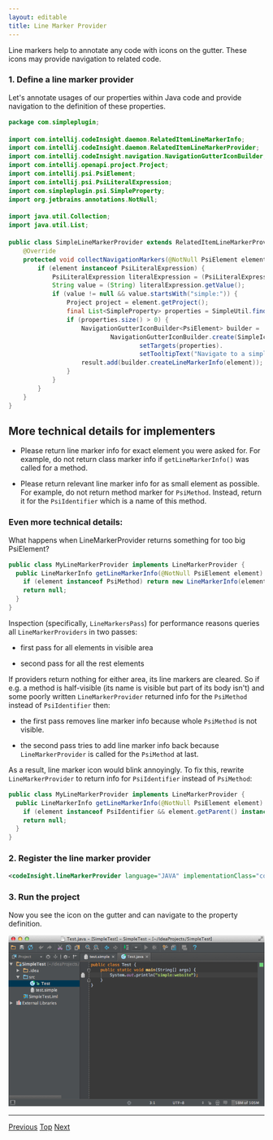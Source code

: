 ```yaml
---
layout: editable
title: Line Marker Provider
---
```


Line markers help to annotate any code with icons on the gutter.
These icons may provide navigation to related code.

### 1. Define a line marker provider

Let's annotate usages of our properties within Java code and provide navigation to the definition of these properties.

```java
package com.simpleplugin;

import com.intellij.codeInsight.daemon.RelatedItemLineMarkerInfo;
import com.intellij.codeInsight.daemon.RelatedItemLineMarkerProvider;
import com.intellij.codeInsight.navigation.NavigationGutterIconBuilder;
import com.intellij.openapi.project.Project;
import com.intellij.psi.PsiElement;
import com.intellij.psi.PsiLiteralExpression;
import com.simpleplugin.psi.SimpleProperty;
import org.jetbrains.annotations.NotNull;

import java.util.Collection;
import java.util.List;

public class SimpleLineMarkerProvider extends RelatedItemLineMarkerProvider {
    @Override
    protected void collectNavigationMarkers(@NotNull PsiElement element, Collection<? super RelatedItemLineMarkerInfo> result) {
        if (element instanceof PsiLiteralExpression) {
            PsiLiteralExpression literalExpression = (PsiLiteralExpression) element;
            String value = (String) literalExpression.getValue();
            if (value != null && value.startsWith("simple:")) {
                Project project = element.getProject();
                final List<SimpleProperty> properties = SimpleUtil.findProperties(project, value.substring(7));
                if (properties.size() > 0) {
                    NavigationGutterIconBuilder<PsiElement> builder =
                            NavigationGutterIconBuilder.create(SimpleIcons.FILE).
                                    setTargets(properties).
                                    setTooltipText("Navigate to a simple property");
                    result.add(builder.createLineMarkerInfo(element));
                }
            }
        }
    }
}
```


## More technical details for implementers

*  Please return line marker info for exact element you were asked for.
    For example, do not return class marker info if ```getLineMarkerInfo()``` was called for a method.

*  Please return relevant line marker info for as small element as possible.
     For example, do not return method marker for ```PsiMethod```. Instead, return it for the ```PsiIdentifier``` which is a name of this method.

### Even more technical details:

What happens when LineMarkerProvider returns something for too big PsiElement?

```java
public class MyLineMarkerProvider implements LineMarkerProvider {
  public LineMarkerInfo getLineMarkerInfo(@NotNull PsiElement element) {
    if (element instanceof PsiMethod) return new LineMarkerInfo(element, ...);
    return null;
  }
}
```

Inspection (specifically, ```LineMarkersPass```) for performance reasons queries all ```LineMarkerProviders``` in two passes:

  *  first pass for all elements in visible area

  *  second pass for all the rest elements

If providers return nothing for either area, its line markers are cleared.
So if e.g. a method is half-visible (its name is visible but part of its body isn't) and
some poorly written ```LineMarkerProvider``` returned info for the ```PsiMethod``` instead of ```PsiIdentifier``` then:

  *  the first pass removes line marker info because whole ```PsiMethod``` is not visible.

  *  the second pass tries to add line marker info back because ```LineMarkerProvider``` is called for the ```PsiMethod``` at last.

As a result, line marker icon would blink annoyingly.
To fix this, rewrite ```LineMarkerProvider``` to return info for ```PsiIdentifier``` instead of ```PsiMethod```:

```java
public class MyLineMarkerProvider implements LineMarkerProvider {
  public LineMarkerInfo getLineMarkerInfo(@NotNull PsiElement element) {
    if (element instanceof PsiIdentifier && element.getParent() instanceof PsiMethod) return new LineMarkerInfo(element, ...);
    return null;
  }
}
```

### 2. Register the line marker provider

```xml
<codeInsight.lineMarkerProvider language="JAVA" implementationClass="com.simpleplugin.SimpleLineMarkerProvider"/>
```

### 3. Run the project

Now you see the icon on the gutter and can navigate to the property definition.

![Line Marker](img/line_marker.png)

--------------

[Previous](annotator.html)
[Top](cls_tutorial.html)
[Next](completion_contributor.html)
